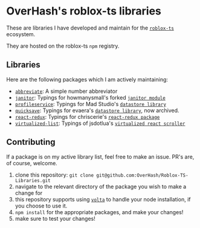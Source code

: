 # OverHash's roblox-ts libraries
These are libraries I have developed and maintain for the [`roblox-ts`](https://github.com/roblox-ts/roblox-ts) ecosystem.

They are hosted on the roblox-ts `npm` registry.

## Libraries
Here are the following packages which I am actively maintaining:

- [`abbreviate`](https://www.npmjs.com/package/@rbxts/abbreviate): A simple number abbreviator
- [`janitor`](https://www.npmjs.com/package/@rbxts/janitor): Typings for howmanysmall's forked [`janitor module`](https://github.com/howmanysmall/Janitor)
- [`profileservice`](https://www.npmjs.com/package/@rbxts/profileservice): Typings for Mad Studio's [`datastore library`](https://github.com/MadStudioRoblox/ProfileService)
- [`quicksave`](https://www.npmjs.com/package/@rbxts/quicksave): Typings for evaera's [`datastore library`](https://github.com/evaera/quicksave), now archived.
- [`react-redux`](https://www.npmjs.com/package/@rbxts/react-redux): Typings for chriscerie's [`react-redux package`](https://github.com/chriscerie/react-redux)
- [`virtualized-list`](https://www.npmjs.com/package/@rbxts/virtualized-list): Typings of jsdotlua's [`virtualized react scroller`](https://github.com/jsdotlua/virtualized-list-lua)

## Contributing
If a package is on my active library list, feel free to make an issue. PR's are, of course, welcome.

1. clone this repository: `git clone git@github.com:OverHash/Roblox-TS-Libraries.git`
2. navigate to the relevant directory of the package you wish to make a change for
3. this repository supports using [`volta`](https://volta.sh) to handle your node installation, if you choose to use it.
4. `npm install` for the appropriate packages, and make your changes!
5. make sure to test your changes!
